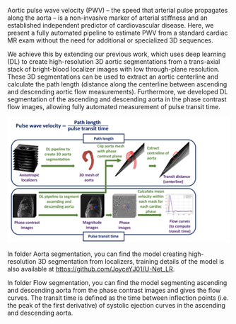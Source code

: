 Aortic pulse wave velocity (PWV) – the speed that arterial pulse propagates along the aorta – is a non-invasive marker of arterial stiffness and an established independent predictor of cardiovascular disease. Here, we present a fully automated pipeline to estimate PWV from a standard cardiac MR exam without the need for additional or specialized 3D sequences. 

We achieve this by extending our previous work, which uses deep learning (DL) to create high-resolution 3D aortic segmentations from a trans-axial stack of bright-blood localizer images with low through-plane resolution. These 3D segmentations can be used to extract an aortic centerline and calculate the path length (distance along the centerline between ascending and descending aortic flow measurements). Furthermore, we developed DL segmentation of the ascending and descending aorta in the phase contrast flow images, allowing fully automated measurement of pulse transit time. 

![Image description](PipelineOverview.jpg)

In folder Aorta segmentation, you can find the model creating high-resolution 3D segmentation from localizers, training details of the model is also available at https://github.com/JoyceYJ01/U-Net_LR. 

In folder Flow segmentation, you can find the model segmenting ascending and descending aorta from the phase contrast images and gives the flow curves. The transit time is defined as the time between inflection points (i.e. the peak of the first derivative) of systolic ejection curves in the ascending and descending aorta.
